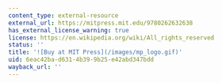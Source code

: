 ```yaml
---
content_type: external-resource
external_url: https://mitpress.mit.edu/9780262632638
has_external_license_warning: true
license: https://en.wikipedia.org/wiki/All_rights_reserved
status: ''
title: '![Buy at MIT Press](/images/mp_logo.gif)'
uid: 6eac42ba-d631-4b39-9b25-e42abd347bdd
wayback_url: ''
---
```

